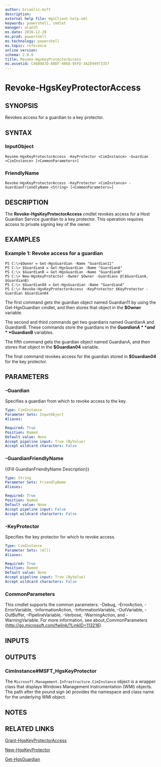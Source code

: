 ```yaml
---
author: brianlic-msft
description: 
external help file: HgsClient-help.xml
keywords: powershell, cmdlet
manager: alanth
ms.date: 2016-12-20
ms.prod: powershell
ms.technology: powershell
ms.topic: reference
online version: 
schema: 2.0.0
title: Revoke-HgsKeyProtectorAccess
ms.assetid: C46B9A7D-A0EF-49EA-95FD-3A2E94973357
---
```


# Revoke-HgsKeyProtectorAccess

## SYNOPSIS
Revokes access for a guardian to a key protector.

## SYNTAX

### InputObject
```
Revoke-HgsKeyProtectorAccess -KeyProtector <CimInstance> -Guardian <CimInstance> [<CommonParameters>]
```

### FriendlyName
```
Revoke-HgsKeyProtectorAccess -KeyProtector <CimInstance> -GuardianFriendlyName <String> [<CommonParameters>]
```

## DESCRIPTION
The **Revoke-HgsKeyProtectorAccess** cmdlet revokes access for a Host Guardian Service guardian to a key protector.
This operation requires access to private signing key of the owner.

## EXAMPLES

### Example 1: Revoke access for a guardian
```
PS C:\>$Owner = Get-HgsGuardian -Name "Guardian11" 
PS C:\> $GuardianA = Get-HgsGuardian -Name "GuardianA" 
PS C:\> $GuardianB = Get-HgsGuardian -Name "GuardianB"
PS C:\> New-HgsKeyProtector -Owner $Owner -Guardians @($GuardianA, $GuardianB)
PS C:\> $Guardian04 = Get-HgsGuardian -Name "GuardianA"
PS C:\> Revoke-HgsKeyProtectorAccess -KeyProtector $KeyProtector -Guardian $Guardian04
```

The first command gets the guardian object named Guardian11 by using the Get-HgsGuardian cmdlet, and then stores that object in the **$Owner** variable.

The second and third commands get two guardians named GuardianA and GuardianB.
These commands store the guardians in the **$GuardianA** and **$GuardianB** variables.

The fifth command gets the guardian object named GuardianA, and then stores that object in the **$Guardian04** variable.

The final command revokes access for the guardian stored in **$Guardian04** for the key protector.

## PARAMETERS

### -Guardian
Specifies a guardian from which to revoke access to the key.

```yaml
Type: CimInstance
Parameter Sets: InputObject
Aliases: 

Required: True
Position: Named
Default value: None
Accept pipeline input: True (ByValue)
Accept wildcard characters: False
```

### -GuardianFriendlyName
{{Fill GuardianFriendlyName Description}}

```yaml
Type: String
Parameter Sets: FriendlyName
Aliases: 

Required: True
Position: Named
Default value: None
Accept pipeline input: False
Accept wildcard characters: False
```

### -KeyProtector
Specifies the key protector for which to revoke access.

```yaml
Type: CimInstance
Parameter Sets: (All)
Aliases: 

Required: True
Position: Named
Default value: None
Accept pipeline input: True (ByValue)
Accept wildcard characters: False
```

### CommonParameters
This cmdlet supports the common parameters: -Debug, -ErrorAction, -ErrorVariable, -InformationAction, -InformationVariable, -OutVariable, -OutBuffer, -PipelineVariable, -Verbose, -WarningAction, and -WarningVariable. For more information, see about_CommonParameters (http://go.microsoft.com/fwlink/?LinkID=113216).

## INPUTS

## OUTPUTS

### CimInstance#MSFT_HgsKeyProtector
The `Microsoft.Management.Infrastructure.CimInstance` object is a wrapper class that displays Windows Management Instrumentation (WMI) objects.
The path after the pound sign (`#`) provides the namespace and class name for the underlying WMI object.

## NOTES

## RELATED LINKS

[Grant-HgsKeyProtectorAccess](./Grant-HgsKeyProtectorAccess.md)

[New-HgsKeyProtector](./New-HgsKeyProtector.md)

[Get-HgsGuardian](./Get-HgsGuardian.md)

